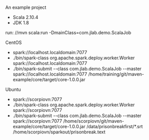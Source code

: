 An example project
- Scala 2.10.4
- JDK 1.8

run:
    //mvn scala:run -DmainClass=com.jlab.demo.ScalaJob

CentOS
- spark://localhost.localdomain:7077
- ./bin/spark-class org.apache.spark.deploy.worker.Worker spark://localhost.localdomain:7077
- ./bin/spark-submit --class com.jlab.demo.ScalaJob --master spark://localhost.localdomain:7077 /home/training/git/maven-example/core/target/core-1.0.0.jar

Ubuntu
- spark://scorpiovn:7077
- ./bin/spark-class org.apache.spark.deploy.worker.Worker spark://scorpiovn:7077
- ./bin/spark-submit --class com.jlab.demo.ScalaJob --master spark://scorpiovn:7077 /home/scorpiovn/git/maven-example/core/target/core-1.0.0.jar /data/prisonbreakfirst/*.srt /home/scorpiovn/sparkout/prisonbreak.text



